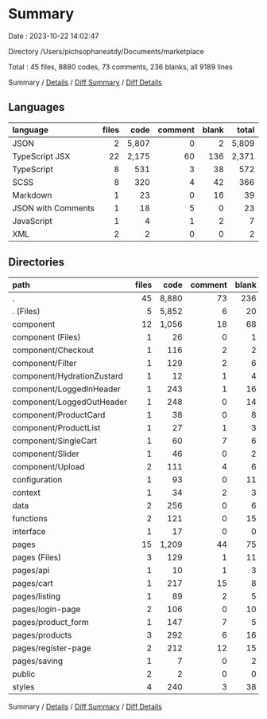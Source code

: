 # Summary

Date : 2023-10-22 14:02:47

Directory /Users/pichsophaneatdy/Documents/marketplace

Total : 45 files,  8880 codes, 73 comments, 236 blanks, all 9189 lines

Summary / [Details](details.md) / [Diff Summary](diff.md) / [Diff Details](diff-details.md)

## Languages
| language | files | code | comment | blank | total |
| :--- | ---: | ---: | ---: | ---: | ---: |
| JSON | 2 | 5,807 | 0 | 2 | 5,809 |
| TypeScript JSX | 22 | 2,175 | 60 | 136 | 2,371 |
| TypeScript | 8 | 531 | 3 | 38 | 572 |
| SCSS | 8 | 320 | 4 | 42 | 366 |
| Markdown | 1 | 23 | 0 | 16 | 39 |
| JSON with Comments | 1 | 18 | 5 | 0 | 23 |
| JavaScript | 1 | 4 | 1 | 2 | 7 |
| XML | 2 | 2 | 0 | 0 | 2 |

## Directories
| path | files | code | comment | blank | total |
| :--- | ---: | ---: | ---: | ---: | ---: |
| . | 45 | 8,880 | 73 | 236 | 9,189 |
| . (Files) | 5 | 5,852 | 6 | 20 | 5,878 |
| component | 12 | 1,056 | 18 | 68 | 1,142 |
| component (Files) | 1 | 26 | 0 | 1 | 27 |
| component/Checkout | 1 | 116 | 2 | 2 | 120 |
| component/Filter | 1 | 129 | 2 | 6 | 137 |
| component/HydrationZustard | 1 | 12 | 1 | 4 | 17 |
| component/LoggedInHeader | 1 | 243 | 1 | 16 | 260 |
| component/LoggedOutHeader | 1 | 248 | 0 | 14 | 262 |
| component/ProductCard | 1 | 38 | 0 | 8 | 46 |
| component/ProductList | 1 | 27 | 1 | 3 | 31 |
| component/SingleCart | 1 | 60 | 7 | 6 | 73 |
| component/Slider | 1 | 46 | 0 | 2 | 48 |
| component/Upload | 2 | 111 | 4 | 6 | 121 |
| configuration | 1 | 93 | 0 | 11 | 104 |
| context | 1 | 34 | 2 | 3 | 39 |
| data | 2 | 256 | 0 | 6 | 262 |
| functions | 2 | 121 | 0 | 15 | 136 |
| interface | 1 | 17 | 0 | 0 | 17 |
| pages | 15 | 1,209 | 44 | 75 | 1,328 |
| pages (Files) | 3 | 129 | 1 | 11 | 141 |
| pages/api | 1 | 10 | 1 | 3 | 14 |
| pages/cart | 1 | 217 | 15 | 8 | 240 |
| pages/listing | 1 | 89 | 2 | 5 | 96 |
| pages/login-page | 2 | 106 | 0 | 10 | 116 |
| pages/product_form | 1 | 147 | 7 | 5 | 159 |
| pages/products | 3 | 292 | 6 | 16 | 314 |
| pages/register-page | 2 | 212 | 12 | 15 | 239 |
| pages/saving | 1 | 7 | 0 | 2 | 9 |
| public | 2 | 2 | 0 | 0 | 2 |
| styles | 4 | 240 | 3 | 38 | 281 |

Summary / [Details](details.md) / [Diff Summary](diff.md) / [Diff Details](diff-details.md)